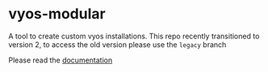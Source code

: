 # vyos-modular

A tool to create custom vyos installations. This repo recently transitioned to version 2, to access the old version please use the `legacy` branch

Please read the [documentation](https://jack-broadway.github.io/vyos-modular/usage)



